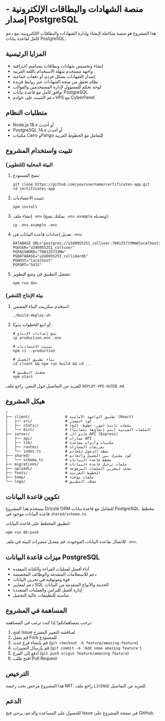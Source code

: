 # منصة الشهادات والبطاقات الإلكترونية - إصدار PostgreSQL

هذا المشروع هو منصة متكاملة لإنشاء وإدارة الشهادات والبطاقات الإلكترونية، مع دعم كامل لقاعدة بيانات PostgreSQL.

## المزايا الرئيسية

- إنشاء وتخصيص شهادات وبطاقات بتصاميم احترافية
- واجهة مستخدم سهلة الاستخدام باللغة العربية
- إصدار الشهادات بشكل فردي أو دفعات جماعية
- نظام تحقق من صحة الشهادات عبر روابط فريدة
- لوحة تحكم للمسؤول لإدارة المستخدمين والقوالب
- توافق كامل مع قاعدة بيانات PostgreSQL
- دعم التثبيت على خوادم VPS مع CyberPanel

## متطلبات النظام

- Node.js 18.x أو أحدث
- PostgreSQL 14.x أو أحدث
- مكتبات Cairo وPango للتعامل مع الخطوط العربية

## تثبيت واستخدام المشروع

### البيئة المحلية (للتطوير)

1. نسخ المستودع:
   ```
   git clone https://github.com/yourusername/certificates-app.git
   cd certificates-app
   ```

2. تثبيت الاعتماديات:
   ```
   npm install
   ```

3. إنشاء ملف `.env` (يمكنك نسخ `.env.example` وتعديله):
   ```
   cp .env.example .env
   ```

4. تعديل إعدادات قاعدة البيانات في `.env`:
   ```
   DATABASE_URL="postgres://u240955251_colluser:700125733Mm@localhost:5432/u240955251_colliderdb"
   PGUSER="u240955251_colluser"
   PGPASSWORD="700125733Mm"
   PGDATABASE="u240955251_colliderdb"
   PGHOST="localhost"
   PGPORT="5432"
   ```

5. تشغيل التطبيق في وضع التطوير:
   ```
   npm run dev
   ```

### بيئة الإنتاج (للنشر)

1. استخدم سكريبت البناء المضمن:
   ```
   ./build-deploy.sh
   ```

2. أو اتبع الخطوات يدويًا:
   ```
   # نسخ إعدادات الإنتاج
   cp production.env .env
   
   # تثبيت الاعتماديات
   npm ci --production
   
   # بناء تطبيق العميل
   cd client && npm run build && cd ..
   
   # تشغيل التطبيق
   npm start
   ```

للمزيد من التفاصيل حول النشر، راجع ملف `DEPLOY-VPS-GUIDE.md`.

## هيكل المشروع

```
/
├── client/                # تطبيق الواجهة الأمامية (React)
│   ├── src/               # كود المصدر
│   ├── static/            # ملفات ثابتة (صور، خطوط، إلخ)
│   └── dist/              # الملفات المبنية (يتم إنشاؤها تلقائيًا)
├── server/                # خادم الـ API (Express)
│   ├── api/               # مسارات API
│   ├── lib/               # مكتبات وأدوات مساعدة
│   ├── routes/            # تعريفات المسارات
│   └── index.ts           # نقطة الدخول للخادم
├── shared/                # كود مشترك بين العميل والخادم
│   └── schema.ts          # مخطط قاعدة البيانات
├── migrations/            # ملفات ترحيل قاعدة البيانات
├── uploads/               # مجلد لتخزين الملفات المرفوعة
├── fonts/                 # الخطوط العربية
├── temp/                  # ملفات مؤقتة
└── logs/                  # سجلات التطبيق
```

## تكوين قاعدة البيانات

يستخدم هذا المشروع Drizzle ORM للتعامل مع قاعدة بيانات PostgreSQL. مخطط قاعدة البيانات موجود في `shared/schema.ts`.

لتطبيق المخطط على قاعدة البيانات:

```
npm run db:push
```

للاتصال بقاعدة البيانات الموجودة، قم بتعديل متغيرات البيئة في ملف `.env`.

## ميزات قاعدة البيانات PostgreSQL

- أداء أفضل لعمليات القراءة والكتابة المعقدة
- دعم للاستعلامات المتقدمة والوظائف المخصصة
- قوة وموثوقية في تخزين البيانات
- دعم لمعايير SQL الحديثة والأنواع المتقدمة من البيانات
- إدارة أفضل للتزامن والعمليات المتعددة
- مناسبة للتطبيقات عالية التحميل

## المساهمة في المشروع

نرحب بمساهماتكم! إذا كنت ترغب في المساهمة:

1. افتح Issue لمناقشة التغيير المقترح
2. قم بعمل Fork للمستودع
3. قم بإنشاء فرع جديد (`git checkout -b feature/amazing-feature`)
4. قم بإرسال التغييرات (`git commit -m 'Add some amazing feature'`)
5. ادفع إلى الفرع (`git push origin feature/amazing-feature`)
6. افتح طلب Pull Request

## الترخيص

هذا المشروع مرخص تحت رخصة MIT. راجع ملف `LICENSE` للمزيد من التفاصيل.

## الدعم

للحصول على المساعدة والدعم، يرجى فتح Issue في صفحة المشروع على GitHub.